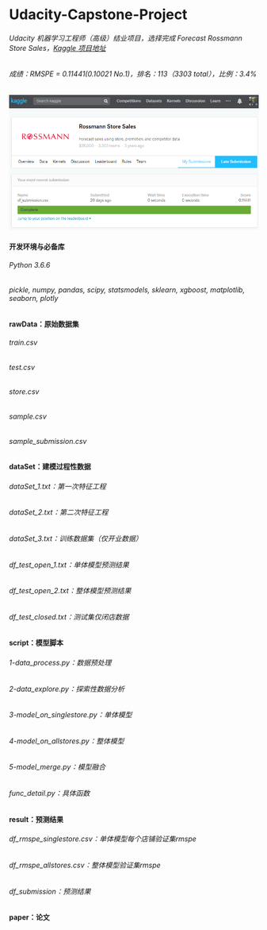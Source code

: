 # Udacity-Capstone-Project
###### Udacity 机器学习工程师（高级）结业项目，选择完成 Forecast Rossmann Store Sales，[Kaggle 项目地址](https://www.kaggle.com/c/rossmann-store-sales)  
###### 成绩：RMSPE = 0.11441(0.10021 No.1)，排名：113（3303 total），比例：3.4%  
![](https://github.com/Lukaschen1986/Udacity-Capstone-Project/blob/master/4-result/score.png)  

#### 开发环境与必备库
###### Python 3.6.6
###### pickle, numpy, pandas, scipy, statsmodels, sklearn, xgboost, matplotlib, seaborn, plotly

#### rawData：原始数据集  
###### train.csv  
###### test.csv  
###### store.csv  
###### sample.csv  
###### sample_submission.csv  
  
#### dataSet：建模过程性数据  
###### dataSet_1.txt：第一次特征工程  
###### dataSet_2.txt：第二次特征工程
###### dataSet_3.txt：训练数据集（仅开业数据）  
###### df_test_open_1.txt：单体模型预测结果  
###### df_test_open_2.txt：整体模型预测结果  
###### df_test_closed.txt：测试集仅闭店数据  

#### script：模型脚本
###### 1-data_process.py：数据预处理
###### 2-data_explore.py：探索性数据分析
###### 3-model_on_singlestore.py：单体模型
###### 4-model_on_allstores.py：整体模型
###### 5-model_merge.py：模型融合
###### func_detail.py：具体函数

#### result：预测结果
###### df_rmspe_singlestore.csv：单体模型每个店铺验证集rmspe  
###### df_rmspe_allstores.csv：整体模型验证集rmspe
###### df_submission：预测结果

#### paper：论文
